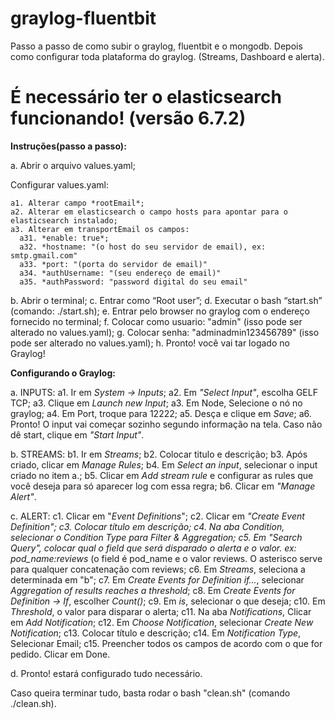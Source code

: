 # graylog-fluentbit

Passo a passo de como subir o graylog, fluentbit e o mongodb. Depois como configurar toda plataforma do graylog. (Streams, Dashboard e alerta).

# É necessário ter o elasticsearch funcionando! (versão 6.7.2)

**Instruções(passo a passo):**

a. Abrir o arquivo values.yaml;

  Configurar values.yaml:
  
    a1. Alterar campo *rootEmail*;    
    a2. Alterar em elasticsearch o campo hosts para apontar para o elasticsearch instalado;
    a3. Alterar em transportEmail os campos:
      a31. *enable: true*;
      a32. *hostname: "(o host do seu servidor de email), ex: smtp.gmail.com"
      a33. *port: "(porta do servidor de email)"
      a34. *authUsername: "(seu endereço de email)"
      a35. *authPassword: "password digital do seu email"      
      
b. Abrir o terminal; 
c. Entrar como “Root user”; 
d. Executar o bash “start.sh” (comando: ./start.sh);
e. Entrar pelo browser no graylog com o endereço fornecido no terminal;
f. Colocar como usuario: "admin" (isso pode ser alterado no values.yaml);
g. Colocar senha: "adminadmin123456789" (isso pode ser alterado no values.yaml);
h. Pronto! você vai tar logado no Graylog!

**Configurando o Graylog:**

a. INPUTS:
  a1. Ir em *System -> Inputs*;
  a2. Em *"Select Input"*, escolha GELF TCP;
  a3. Clique em *Launch new Input*;
  a3. Em Node, Selecione o nó no graylog;
  a4. Em Port, troque para 12222;
  a5. Desça e clique em *Save*;
  a6. Pronto! O input vai começar sozinho segundo informação na tela. Caso não dê start, clique em *"Start Input"*.
  
b. STREAMS:
  b1. Ir em *Streams*;
  b2. Colocar titulo e descrição;
  b3. Após criado, clicar em *Manage Rules*;
  b4. Em *Select an input*, selecionar o input criado no item a.;
  b5. Clicar em *Add stream rule* e configurar as rules que você deseja para só aparecer log com essa regra;
  b6. Clicar em *"Manage Alert"*.
  
c. ALERT:
  c1. Clicar em "*Event Definitions*";
  c2. Clicar em *"Create Event Definition";
  c3. Colocar título em descrição;
  c4. Na aba *Condition*, selecionar o Condition Type para *Filter & Aggregation*;
  c5. Em *"Search Query"*, colocar qual o field que será disparado o alerta e o valor. ex: pod_name:reviews* (o field é pod_name e o valor reviews. O asterisco serve para qualquer concatenação com reviews;
  c6. Em *Streams*, seleciona a determinada em "b";
  c7. Em *Create Events for Definition if...*, selecionar *Aggregation of results reaches a threshold*;
  c8. Em *Create Events for Definition -> If*, escolher *Count()*;
  c9. Em *is*, selecionar o que deseja;
  c10. Em *Threshold*, o valor para disparar o alerta;
  c11. Na aba *Notifications*, Clicar em *Add Notification*;
  c12. Em *Choose Notification*, selecionar *Create New Notification*;
  c13. Colocar título e descrição;
  c14. Em *Notification Type*, Selecionar Email;
  c15. Preencher todos os campos de acordo com o que for pedido. Clicar em Done.
  
d. Pronto! estará configurado tudo necessário.


  
  



Caso queira terminar tudo, basta rodar o bash "clean.sh" (comando ./clean.sh).
